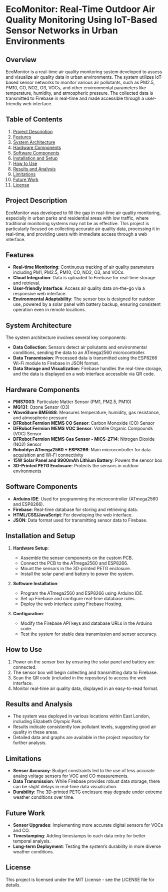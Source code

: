# EcoMonitor: Real-Time Outdoor Air Quality Monitoring Using IoT-Based Sensor Networks in Urban Environments

## Overview
EcoMonitor is a real-time air quality monitoring system developed to assess and visualize air quality data in urban environments. The system utilizes IoT-based sensor networks to monitor various air pollutants, such as PM2.5, PM10, CO, NO2, O3, VOCs, and other environmental parameters like temperature, humidity, and atmospheric pressure. The collected data is transmitted to Firebase in real-time and made accessible through a user-friendly web interface.

## Table of Contents
1. [Project Description](#project-description)
2. [Features](#features)
3. [System Architecture](#system-architecture)
4. [Hardware Components](#hardware-components)
5. [Software Components](#software-components)
6. [Installation and Setup](#installation-and-setup)
7. [How to Use](#how-to-use)
8. [Results and Analysis](#results-and-analysis)
9. [Limitations](#limitations)
10. [Future Work](#future-work)
11. [License](#license)

## Project Description
EcoMonitor was developed to fill the gap in real-time air quality monitoring, especially in urban parks and residential areas with low traffic, where traditional monitoring systems may not be as effective. This project is particularly focused on collecting accurate air quality data, processing it in real-time, and providing users with immediate access through a web interface.

## Features
- **Real-time Monitoring**: Continuous tracking of air quality parameters including PM1, PM2.5, PM10, CO, NO2, O3, and VOCs.
- **Cloud Integration**: Data is uploaded to Firebase for real-time storage and retrieval.
- **User-friendly Interface**: Access air quality data on-the-go via a responsive web interface.
- **Environmental Adaptability**: The sensor box is designed for outdoor use, powered by a solar panel with battery backup, ensuring consistent operation even in remote locations.

## System Architecture
The system architecture involves several key components:
- **Data Collection**: Sensors detect air pollutants and environmental conditions, sending the data to an ATmega2560 microcontroller.
- **Data Transmission**: Processed data is transmitted using the ESP8266 Wi-Fi module to Firebase in JSON format.
- **Data Storage and Visualization**: Firebase handles the real-time storage, and the data is displayed on a web interface accessible via QR code.

## Hardware Components
- **PMS7003**: Particulate Matter Sensor (PM1, PM2.5, PM10)
- **MQ131**: Ozone Sensor (O3)
- **WaveShare BME688**: Measures temperature, humidity, gas resistance, and atmospheric pressure
- **DFRobot Fermion MEMS CO Sensor**: Carbon Monoxide (CO) Sensor
- **DFRobot Fermion MEMS VOC Sensor**: Volatile Organic Compounds (VOC) Sensor
- **DFRobot Fermion MEMS Gas Sensor - MiCS-2714**: Nitrogen Dioxide (NO2) Sensor
- **Robotdyn ATmega2560 + ESP8266**: Main microcontroller for data acquisition and Wi-Fi connectivity
- **15W Solar Panel and 9900mAh Lithium Battery**: Powers the sensor box
- **3D-Printed PETG Enclosure**: Protects the sensors in outdoor environments

## Software Components
- **Arduino IDE**: Used for programming the microcontroller (ATmega2560 and ESP8266).
- **Firebase**: Real-time database for storing and retrieving data.
- **HTML/CSS/JavaScript**: For developing the web interface.
- **JSON**: Data format used for transmitting sensor data to Firebase.

## Installation and Setup
1. **Hardware Setup**:
   - Assemble the sensor components on the custom PCB.
   - Connect the PCB to the ATmega2560 and ESP8266.
   - Mount the sensors in the 3D-printed PETG enclosure.
   - Install the solar panel and battery to power the system.

2. **Software Installation**:
   - Program the ATmega2560 and ESP8266 using Arduino IDE.
   - Set up Firebase and configure real-time database rules.
   - Deploy the web interface using Firebase Hosting.

3. **Configuration**:
   - Modify the Firebase API keys and database URLs in the Arduino code.
   - Test the system for stable data transmission and sensor accuracy.

## How to Use
1. Power on the sensor box by ensuring the solar panel and battery are connected.
2. The sensor box will begin collecting and transmitting data to Firebase.
3. Scan the QR code (included in the repository) to access the web interface.
4. Monitor real-time air quality data, displayed in an easy-to-read format.

## Results and Analysis
- The system was deployed in various locations within East London, including Elizabeth Olympic Park.
- Results indicate consistently low pollutant levels, suggesting good air quality in these areas.
- Detailed data and graphs are available in the project repository for further analysis.

## Limitations
- **Sensor Accuracy**: Budget constraints led to the use of less accurate analog voltage sensors for VOC and CO measurements.
- **Data Transmission**: While Firebase provides robust data storage, there can be slight delays in real-time data visualization.
- **Durability**: The 3D-printed PETG enclosure may degrade under extreme weather conditions over time.

## Future Work
- **Sensor Upgrades**: Implementing more accurate digital sensors for VOCs and CO.
- **Timestamping**: Adding timestamps to each data entry for better temporal analysis.
- **Long-term Deployment**: Testing the system’s durability in more diverse weather conditions.

## License
This project is licensed under the MIT License - see the LICENSE file for details.
